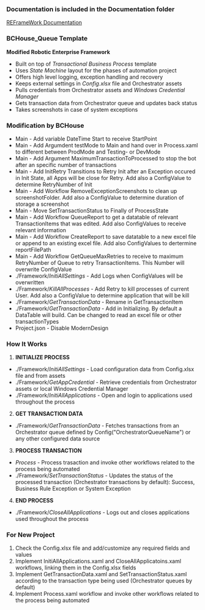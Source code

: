### Documentation is included in the Documentation folder ###

[REFrameWork Documentation](https://github.com/UiPath/ReFrameWork/blob/master/Documentation/REFramework%20documentation.pdf)

### BCHouse_Queue Template ###
**Modified Robotic Enterprise Framework**

* Built on top of *Transactional Business Process* template
* Uses *State Machine* layout for the phases of automation project
* Offers high level logging, exception handling and recovery
* Keeps external settings in *Config.xlsx* file and Orchestrator assets
* Pulls credentials from Orchestrator assets and *Windows Credential Manager*
* Gets transaction data from Orchestrator queue and updates back status
* Takes screenshots in case of system exceptions

### Modification by BCHouse ###

+ Main - Add variable DateTime Start to receive StartPoint
+ Main - Add Argumdent testMode to Main and hand over in Process.xaml to different between ProdMode and Testing- or DevMode
+ Main - Add Argument MaximumTransactionToProcessed to stop the bot after an specific number of transactions
+ Main - Add InitRetry Transitions to Retry Init after an Exception occured in Init State, all Apps will be close for Retry. Add also a ConfigValue to determine RetryNumber of Init
+ Main - Add Workflow RemoveExceptionScreenshots to clean up screenshotFolder. Add also a ConfigValue to determine duration of storage a screenshot
+ Main - Move SetTransactionStatus to Finally of ProcessState
+ Main - Add Workflow QueueReport to get a datatable of relevant TransactionItems that was edited. Add also ConfigValues to receive relevant information
+ Main - Add Workflow CreateReport to save datatable to a new excel file or append to an existing excel file. Add also ConfigValues to dertermine reportFilePath
+ Main - Add Workflow GetQueueMaxRetries to receive to maximum RetryNumber of Queue to retry TransactionItems. This Number will overwrite ConfigValue
 + ./Framework/*InitiAllSettings* - Add Logs when ConfigValues will be overwritten
 + ./Framework/*KillAllProcesses* - Add Retry to kill processes of current User. Add also a ConfigValue to determine application that will be kill
 + ./Framework/*GetTransactionData* - Rename in GetTransactionItem
 + ./Framework/*GetTransactionData* - Add in Initializing. By default a DataTable will build. Can be changed to read an excel file or other transactionTypes
+ Project.json - Disable ModernDesign

### How It Works ###

1. **INITIALIZE PROCESS**
 + ./Framework/*InitiAllSettings* - Load configuration data from Config.xlsx file and from assets
 + ./Framework/*GetAppCredential* - Retrieve credentials from Orchestrator assets or local Windows Credential Manager
 + ./Framework/*InitiAllApplications* - Open and login to applications used throughout the process

2. **GET TRANSACTION DATA**
 + ./Framework/*GetTransactionData* - Fetches transactions from an Orchestrator queue defined by Config("OrchestratorQueueName") or any other configured data source

3. **PROCESS TRANSACTION**
 + *Process* - Process trasaction and invoke other workflows related to the process being automated 
 + ./Framework/*SetTransactionStatus* - Updates the status of the processed transaction (Orchestrator transactions by default): Success, Business Rule Exception or System Exception

4. **END PROCESS**
 + ./Framework/*CloseAllApplications* - Logs out and closes applications used throughout the process


### For New Project ###

1. Check the Config.xlsx file and add/customize any required fields and values
2. Implement InitiAllApplications.xaml and CloseAllApplicatoins.xaml workflows, linking them in the Config.xlsx fields
3. Implement GetTransactionData.xaml and SetTransactionStatus.xaml according to the transaction type being used (Orchestrator queues by default)
4. Implement Process.xaml workflow and invoke other workflows related to the process being automated
